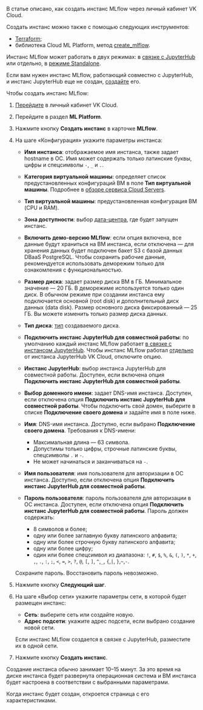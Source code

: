 В статье описано, как создать инстанс MLflow через личный кабинет VK Cloud.

Создать инстанс можно также с помощью следующих инструментов:

- [Terraform](/ru/tools-for-using-services/terraform/how-to-guides/mlplatform/mlflow);
- библиотека Cloud ML Platform, метод [create_mlflow](../../../mlplatform-lib/lib-reference#create_mlflow).

Инстанс MLflow может работать в двух режимах: в [связке с JupyterHub](../../../concepts/mlflow-modes#with_jh) или отдельно, в [режиме Standalone](../../../concepts/mlflow-modes#standalone).

Если вам нужен инстанс MLflow, работающий совместно с JupyterHub, и инстанс JupyterHub еще не создан, [создайте](../../../jupyterhub/quick-start/create/) его.

Чтобы создать инстанс MLflow:

1. [Перейдите](https://msk.cloud.vk.com/app/) в личный кабинет VK Cloud.
1. Перейдите в раздел **ML Platform**.
1. Нажмите кнопку **Создать инстанс** в карточке **MLflow**.
1. На шаге «Конфигурация» укажите параметры инстанса:

    - **Имя инстанса**: отображаемое имя инстанса, также задает hostname в ОС. Имя может содержать только латинские буквы, цифры и спецсимволы `-`, `_` и `.`.
    - **Категория виртуальной машины**: определяет список предустановленных конфигураций ВМ в поле **Тип виртуальной машины**. Подробнее в [обзоре сервиса Cloud Servers](/ru/computing/iaas/concepts/about#flavors).
    - **Тип виртуальной машины**: предустановленная конфигурация ВМ (CPU и RAM).
    - **Зона доступности**: выбор [дата-центра](/ru/intro/start/concepts/architecture#az), где будет запущен инстанс.
    - **Включить демо-версию MLflow**: если опция включена, все данные будут храниться на ВМ инстанса, если отключена — для хранения данных будет подключен бакет S3 с базой данных DBaaS PostgreSQL. Чтобы сохранить рабочие данные, рекомендуется использовать деморежим только для ознакомления с функциональностью.
    - **Размер диска**: задает размер диска ВМ в ГБ. Минимальное значение — 20 ГБ. В деморежиме используется только один диск. В обычном режиме при создании инстанса ему подключается основной (root disk) и дополнительный диск данных (data disk). Размер основного диска фиксированный — 25 ГБ. Вы можете изменить только размер диска данных.
    - **Тип диска**: [тип](/computing/iaas/concepts/volume-sla/) создаваемого диска.
    - **Подключить инстанс JupyterHub для совместной работы**: по умолчанию каждый инстанс MLflow работает [в связке с инстансом JupyterHub](../../../concepts/mlflow-modes#with_jh). Чтобы инстанс MLflow работал [отдельно](../../../concepts/mlflow-modes#standalone) от инстанса JupyterHub VK Cloud, отключите опцию.
    - **Инстанс JupyterHub**: выбор инстанса JupyterHub для совместной работы. Доступен, если включена опция **Подключить инстанс JupyterHub для совместной работы**.
    - **Выбор доменного имени**: задает DNS-имя инстанса. Доступен, если отключена опция **Подключить инстанс JupyterHub для совместной работы**. Чтобы подключить свой домен, выберите в списке **Подключение своего домена** и задайте имя в поле ниже.
    - **Имя**: DNS-имя инстанса. Доступно, если выбрано **Подключение своего домена**. Требования к DNS-имени:

      - Максимальная длина — 63 символа.
      - Допустимы только цифры, строчные латинские буквы, спецсимволы `.` и `-`.
      - Не может начинаться и заканчиваться на `-`.
    - **Имя пользователя**: имя пользователя для авторизации в ОС инстанса. Доступно, если отключена опция **Подключить инстанс JupyterHub для совместной работы**.
    - **Пароль пользователя**: пароль пользователя для авторизации в ОС инстанса. Доступен, если отключена опция **Подключить инстанс JupyterHub для совместной работы**. Пароль должен содержать:

        - 8 символов и более;
        - одну или более заглавную букву латинского алфавита;
        - одну или более строчную букву латинского алфавита;
        - одну или более цифру;
        - один или более спецсимвол из диапазона: `!`, `#`, `$`, `%`, `&`, `(`, `)`, `*`, `+`, `,`, `.`, `:`, `;`, `<`, `=`, `>`, `?`, `@`, `[`, `]`, `^`,`_`, `{`,`|`, `}`,`~`,`-`.

    <err>

    Сохраните пароль. Восстановить пароль невозможно.

    </err>

1. Нажмите кнопку **Следующий шаг**.

1. На шаге «Выбор сети» укажите параметры сети, в которой будет размещен инстанс:

    - **Сеть**: выберите сеть или создайте новую.
    - **Адрес подсети**: укажите адрес подсети, если выбрано создание новой сети.

   <info>

   Если инстанс MLflow создается в связке с JupyterHub, разместите их в одной сети.

   </info>

1. Нажмите кнопку **Создать инстанс**.

Создание инстанса обычно занимает 10–15 минут. За это время на диске инстанса будет развернута операционная система и ВМ инстанса будет настроена в соответствии с выбранными параметрами.

Когда инстанс будет создан, откроется страница с его характеристиками.
